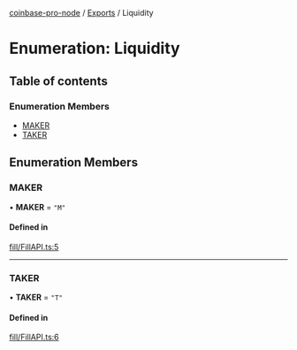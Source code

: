 [coinbase-pro-node](../README.md) / [Exports](../modules.md) / Liquidity

# Enumeration: Liquidity

## Table of contents

### Enumeration Members

- [MAKER](Liquidity.md#maker)
- [TAKER](Liquidity.md#taker)

## Enumeration Members

### MAKER

• **MAKER** = `"M"`

#### Defined in

[fill/FillAPI.ts:5](https://github.com/bennycode/coinbase-pro-node/blob/2016513/src/fill/FillAPI.ts#L5)

---

### TAKER

• **TAKER** = `"T"`

#### Defined in

[fill/FillAPI.ts:6](https://github.com/bennycode/coinbase-pro-node/blob/2016513/src/fill/FillAPI.ts#L6)
